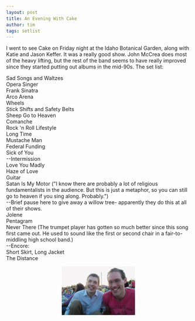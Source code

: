 ```yaml
---
layout: post
title: An Evening With Cake
author: tim
tags: setlist
---
```

I went to see Cake on Friday night at the Idaho Botanical Garden, along with Katie and Jason Keffer. It was a really good show. John McCrea does most of the heavy lifting, but the rest of the band seems to have really improved since they started putting out albums in the mid-90s. The set list:

Sad Songs and Waltzes  
Opera Singer  
Frank Sinatra  
Arco Arena  
Wheels  
Stick Shifts and Safety Belts  
Sheep Go to Heaven  
Comanche  
Rock 'n Roll Lifestyle  
Long Time  
Mustache Man  
Federal Funding  
Sick of You   
--Intermission  
Love You Madly  
Haze of Love  
Guitar  
Satan Is My Motor ("I know there are probably a lot of religious fundamentalists in the audience. But this is just a metaphor, so you can still go to heaven if you sing along. Probably.")  
--Brief pause here to give away a willow tree- apparently they do this at all of their shows.  
Jolene  
Pentagram  
Never There (The trumpet player has gotten so much better since this song first came out. He used to sound like the first or second chair in a fair-to-middling high school band.)  
--Encore:  
Short Skirt, Long Jacket  
The Distance

<a href="/images/tim_jason.JPG"><img style="display:block; margin:0px auto 10px; text-align:center;cursor:pointer; cursor:hand;width: 200px; height: 133px;" src="/images/tim_jason.JPG" border="0" /></a>